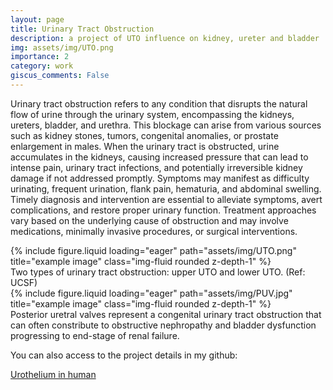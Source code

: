 ```yaml
---
layout: page
title: Urinary Tract Obstruction
description: a project of UTO influence on kidney, ureter and bladder
img: assets/img/UTO.png
importance: 2
category: work
giscus_comments: False
---
```


Urinary tract obstruction refers to any condition that disrupts the natural flow of urine through the urinary system, encompassing the kidneys, ureters, bladder, and urethra. This blockage can arise from various sources such as kidney stones, tumors, congenital anomalies, or prostate enlargement in males. When the urinary tract is obstructed, urine accumulates in the kidneys, causing increased pressure that can lead to intense pain, urinary tract infections, and potentially irreversible kidney damage if not addressed promptly. Symptoms may manifest as difficulty urinating, frequent urination, flank pain, hematuria, and abdominal swelling. Timely diagnosis and intervention are essential to alleviate symptoms, avert complications, and restore proper urinary function. Treatment approaches vary based on the underlying cause of obstruction and may involve medications, minimally invasive procedures, or surgical interventions.


<div class="row">
    <div class="col-sm mt-3 mt-md-0">
        {% include figure.liquid loading="eager" path="assets/img/UTO.png" title="example image" class="img-fluid rounded z-depth-1" %}
    </div>
</div>

<div class="caption">
    Two types of urinary tract obstruction: upper UTO and lower UTO. (Ref: UCSF)
</div>

<div class="row">
    <div class="col-sm mt-3 mt-md-0">
        {% include figure.liquid loading="eager" path="assets/img/PUV.jpg" title="example image" class="img-fluid rounded z-depth-1" %}
    </div>
</div>

<div class="caption">
    Posterior uretral valves represent a congenital urinary tract obstruction that can often constribute to obstructive nephropathy and bladder dysfunction progressing to end-stage of renal failure. 
</div>


You can also access to the project details in my github: 

[Urothelium in human](https://github.com/gucascau/Urothelium.git)
